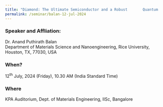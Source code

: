 ```yaml
---
title: "Diamond: The Ultimate Semiconductor and a Robust       Quantum Material (12/07/24)"
permalink: /seminar/balan-12-jul-2024
---
```

### Speaker and Affliation:
Dr. Anand Puthirath Balan<br>
 Department of Materials Science and Nanoengineering, Rice University, Houston, TX, 77030, USA 

### When?
12<sup>th</sup> July, 2024 (Friday), 10.30 AM (India Standard Time)

### Where
KPA Auditorium, Dept. of Materials Engineering, IISc, Bangalore
